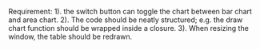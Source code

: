 Requirement:
1). the switch button can toggle the chart between bar chart and area chart.
2). The code should be neatly structured; e.g. the draw chart function should be wrapped inside a closure.
3). When resizing the window, the table should be redrawn.